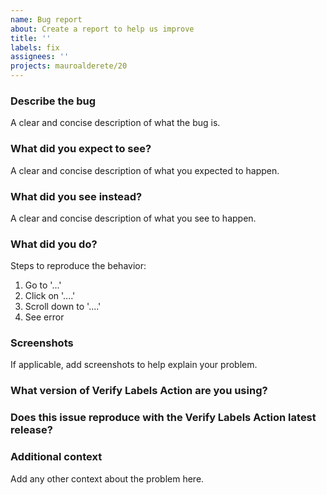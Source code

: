 ```yaml
---
name: Bug report
about: Create a report to help us improve
title: ''
labels: fix
assignees: ''
projects: mauroalderete/20
---
```


### Describe the bug
A clear and concise description of what the bug is.

### What did you expect to see?
A clear and concise description of what you expected to happen.

### What did you see instead?
A clear and concise description of what you see to happen.

### What did you do?
Steps to reproduce the behavior:
1. Go to '...'
2. Click on '....'
3. Scroll down to '....'
4. See error

### Screenshots
If applicable, add screenshots to help explain your problem.

### What version of Verify Labels Action are you using?


### Does this issue reproduce with the Verify Labels Action latest release?


### Additional context
Add any other context about the problem here.
